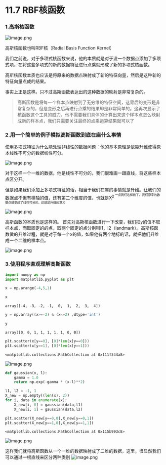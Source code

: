 # 11.7 RBF核函数

### 1.高斯核函数

![image.png](https://upload-images.jianshu.io/upload_images/7220971-8e26be4bda293c4e.png?imageMogr2/auto-orient/strip%7CimageView2/2/w/1240)

高斯核函数也叫RBF核（Radial Basis Function Kernel）

我们之前说，对于多项式核函数来说，他的本质就是对于没一个数据点添加了多项式项，在将这些多项式的新的数据特征进行点乘就形成了新的多项式核函数。

高斯核函数本质也应该是将原来的数据点映射成了新的特征向量，然后是这种新的特征向量点成的结果。

事实上正是这样。只不过高斯函数表达出的这种数据的映射是非常复杂的。

> 高斯函数是将每一个样本点映射到了无穷维的特征空间，这背后的变形是非常复杂的，但是变形之后再进行点乘的结果却是非常简单的。这再次显示了核函数这个工具的威力，他不需要我们具体的计算出来这个样本点怎么映射成新的样本点，我们只需要关注最终的点乘运算结果就可以了



### 2.用一个简单的例子模拟高斯函数到底在座什么事情

使用多项式特征为什么能处理非线性的数据问题：他的基本原理是依靠升维使得原本线性不可分的数据线性可分。

![image.png](https://upload-images.jianshu.io/upload_images/7220971-bae024e26b94c3ca.png?imageMogr2/auto-orient/strip%7CimageView2/2/w/1240)

对于这样一个一维的数据，他是线性不可分的，我们很难画一跟直线，将这些样本点区分开。

但是如果我们添加上多项式特征的话，相当于我们在座的事情就是升维。让我们的数据点不但有横轴的值，还有第二个维度的值，也就是X<sup>2<sup>.一点我们这样做了，我们原来的数据点就变成了线性可分的。这就是升维的意义

![image.png](https://upload-images.jianshu.io/upload_images/7220971-893cb6351f727bfb.png?imageMogr2/auto-orient/strip%7CimageView2/2/w/1240)


高斯函数的本质也是这样的。
首先对高斯核函数进行一下改变，我们把y的值不取样本点，而取固定的的点，取两个固定的点分别叫l1，l2（landmark）。高斯核函数做的升维过程，就是对于每一个x的值，如果他有两个地标的话，就把他们升维成一个二维的样本点。

![image.png](https://upload-images.jianshu.io/upload_images/7220971-e9c8f8ead9be9e6f.png?imageMogr2/auto-orient/strip%7CimageView2/2/w/1240)


### 3.使用程序直观理解高斯函数



```python
import numpy as np
import matplotlib.pyplot as plt
```


```python
x = np.arange(-4,5,1)
```


```python
x
```




    array([-4, -3, -2, -1,  0,  1,  2,  3,  4])




```python
y = np.array((x>=-2) & (x<=2) ,dtype='int')
```


```python
y
```




    array([0, 0, 1, 1, 1, 1, 1, 0, 0])




```python
plt.scatter(x[y==0], [0]*len(x[y==0]))
plt.scatter(x[y==1], [0]*len(x[y==1]))
```




    <matplotlib.collections.PathCollection at 0x111f344a8>




![image.png](https://upload-images.jianshu.io/upload_images/7220971-a57c7c799c0cd381.png?imageMogr2/auto-orient/strip%7CimageView2/2/w/1240)



```python
def gaussian(x, l):
    gamma = 1.0
    return np.exp(-gamma * (x-l)**2)
```


```python
l1, l2 = -1, 1
X_new = np.empty((len(x), 2))
for i, data in enumerate(x):
    X_new[i, 0] = gaussian(data,l1) 
    X_new[i, 1] = gaussian(data,l2)
```


```python
plt.scatter(X_new[y==0,0],X_new[y==0,1])
plt.scatter(X_new[y==1,0],X_new[y==1,1])
```




    <matplotlib.collections.PathCollection at 0x115b993c8>




![image.png](https://upload-images.jianshu.io/upload_images/7220971-c90605898066e187.png?imageMogr2/auto-orient/strip%7CimageView2/2/w/1240)



这样我们就将高斯函数从一个一维的数据映射成了二维的数据，这里，很显然我们可以通过一根直线来区分两种类别
![image.png](https://upload-images.jianshu.io/upload_images/7220971-0f5812d7b8c4559f.png?imageMogr2/auto-orient/strip%7CimageView2/2/w/1240)
